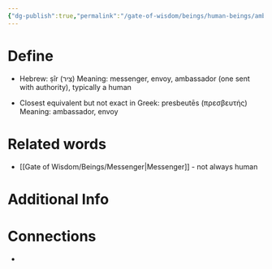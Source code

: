 ```yaml
---
{"dg-publish":true,"permalink":"/gate-of-wisdom/beings/human-beings/ambassador/","tags":["#GateWisdom","#Being","#HumanBeing"]}
---
```


# Define
- Hebrew: ṣîr (צִיר) Meaning: messenger, envoy, ambassador (one sent with authority), typically a human

- Closest equivalent but not exact in Greek: presbeutēs (πρεσβευτής) Meaning: ambassador, envoy


# Related words
- [[Gate of Wisdom/Beings/Messenger\|Messenger]] - not always human

# Additional Info


# Connections
- 


